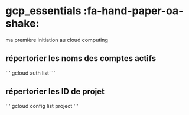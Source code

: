 # gcp_essentials :fa-hand-paper-oa-shake:
ma première initiation au cloud computing 


## répertorier les noms des comptes actifs
'''
gcloud auth list
'''

## répertorier les ID de projet
'''
gcloud config list project
'''
